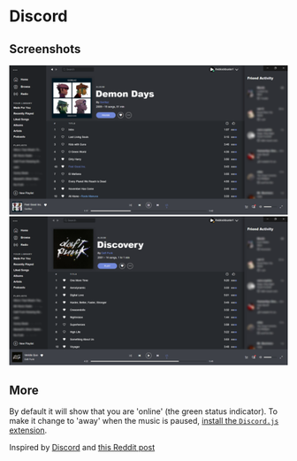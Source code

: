 # Discord

## Screenshots

![Screenshot 1](Screenshot_1.png)
![Screenshot 2](Screenshot_2.png)

## More

By default it will show that you are 'online' (the green status indicator). To make it change to 'away' when the music is paused, [install the `Discord.js` extension](https://github.com/khanhas/spicetify-cli/wiki/Extensions).

Inspired by [Discord](https://discord.com/) and [this Reddit post](https://www.reddit.com/r/discordapp/comments/l68xjn/if_spotify_were_owned_by_discord/)
